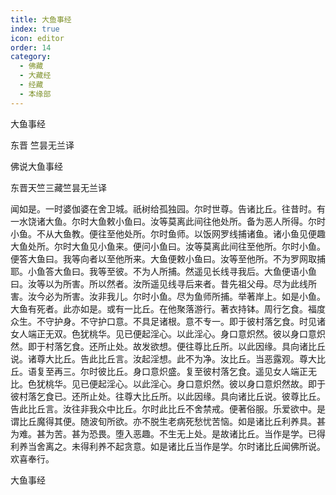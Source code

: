 ```yaml
---
title: 大鱼事经
index: true
icon: editor
order: 14
category:
  - 佛藏
  - 大藏经
  - 经藏
  - 本缘部
---
```


  大鱼事经  

东晋 竺昙无兰译  

佛说大鱼事经  

东晋天竺三藏竺昙无兰译  

闻如是。一时婆伽婆在舍卫城。祇树给孤独园。尔时世尊。告诸比丘。往昔时。有一水饶诸大鱼。尔时大鱼敕小鱼曰。汝等莫离此间往他处所。备为恶人所得。尔时小鱼。不从大鱼教。便往至他处所。尔时鱼师。以饭网罗线捕诸鱼。诸小鱼见便趣大鱼处所。尔时大鱼见小鱼来。便问小鱼曰。汝等莫离此间往至他所。尔时小鱼。便答大鱼曰。我等向者以至他所来。大鱼便敕小鱼曰。汝等至他所。不为罗网取捕耶。小鱼答大鱼曰。我等至彼。不为人所捕。然遥见长线寻我后。大鱼便语小鱼曰。汝等以为所害。所以然者。汝所遥见线寻后来者。昔先祖父母。尽为此线所害。汝今必为所害。汝非我儿。尔时小鱼。尽为鱼师所捕。举著岸上。如是小鱼。大鱼有死者。此亦如是。或有一比丘。在他聚落游行。著衣持钵。周行乞食。福度众生。不守护身。不守护口意。不具足诸根。意不专一。即于彼村落乞食。时见诸女人端正无双。色犹桃华。见已便起淫心。以此淫心。身口意炽然。彼以身口意炽然。即于村落乞食。还所止处。故发欲想。便往尊比丘所。以此因缘。具向诸比丘说。诸尊大比丘。告此比丘言。汝起淫想。此不为净。汝比丘。当恶露观。尊大比丘。语复至再三。尔时彼比丘。身口意炽盛。复至彼村落乞食。遥见女人端正无比。色犹桃华。见已便起淫心。以此淫心。身口意炽然。彼以身口意炽然故。即于彼村落乞食已。还所止处。往尊大比丘所。以此因缘。具向诸比丘说。彼尊比丘。告此比丘言。汝往非我众中比丘。尔时此比丘不舍禁戒。便著俗服。乐爱欲中。是谓比丘魔得其便。随波旬所欲。亦不脱生老病死愁忧苦恼。如是诸比丘利养具。甚为难。甚为苦。甚为恐畏。堕入恶趣。不生无上处。是故诸比丘。当作是学。已得利养当舍离之。未得利养不起贪意。如是诸比丘当作是学。尔时诸比丘闻佛所说。欢喜奉行。  

大鱼事经  
